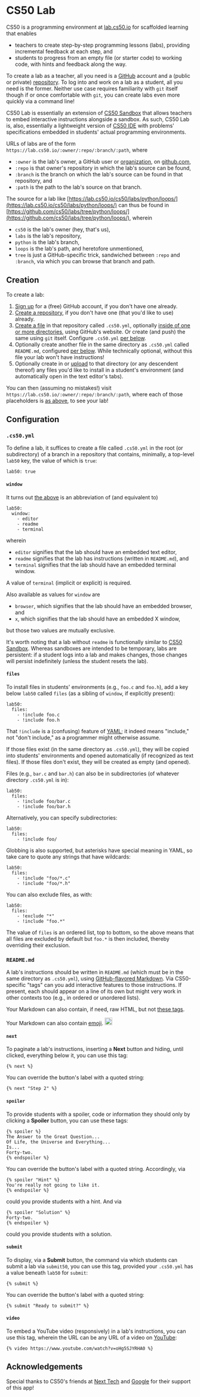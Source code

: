 # CS50 Lab

CS50 is a programming environment at [lab.cs50.io](https://lab.cs50.io/) for scaffolded learning that enables

* teachers to create step-by-step programming lessons (labs), providing incremental feedback at each step, and
* students to progress from an empty file (or starter code) to working code, with hints and feedback along the way.

To create a lab as a teacher, all you need is a [GitHub](https://github.com/) account and a (public or private) [repository](https://help.github.com/articles/create-a-repo/). To log into and work on a lab as a student, all you need is the former. Neither use case requires familiarity with `git` itself though if or once comfortable with `git`, you can create labs even more quickly via a command line!

CS50 Lab is essentially an extension of [CS50 Sandbox](sandbox) that allows teachers to embed interactive instructions alongside a sandbox. As such, CS50 Lab is, also, essentially a lightweight version of [CS50 IDE](ide) with problems' specifications embedded in students' actual programming environments.

URLs of labs are of the form `https://lab.cs50.io/:owner/:repo/:branch/:path`, where 

* `:owner` is the lab's owner, a GitHub user or [organization](https://help.github.com/articles/about-organizations/), on [github.com](https://github.com/),
* `:repo` is that owner's repository in which the lab's source can be found,
* `:branch` is the branch on which the lab's source can be found in that repository, and
* `:path` is the path to the lab's source on that branch.

The source for a lab like [https://lab.cs50.io/cs50/labs/python/loops/](https://lab.cs50.io/cs50/labs/python/loops/) can thus be found in [https://github.com/cs50/labs/tree/python/loops/](https://github.com/cs50/labs/tree/python/loops/), wherein

* `cs50` is the lab's owner (hey, that's us),
* `labs` is the lab's repository,
* `python` is the lab's branch,
* `loops` is the lab's path, and heretofore unmentioned,
* `tree` is just a GitHub-specific trick, sandwiched between `:repo` and `:branch`, via which you can browse that branch and path.

## Creation

To create a lab:

1. [Sign up](https://github.com/join) for a (free) GitHub account, if you don't have one already.
1. [Create a repository](https://github.com/new), if you don't have one (that you'd like to use) already.
1. [Create a file](https://blog.github.com/2012-12-05-creating-files-on-github/) in that repository called `.cs50.yml`, optionally [inside of one or more directories](https://github.com/KirstieJane/STEMMRoleModels/wiki/Creating-new-folders-in-GitHub-repository-via-the-browser), using GitHub's website. Or create (and push) the same using `git` itself. Configure `.cs50.yml` [per below](#cs50-yaml).
1. Optionally create another file in the same directory as `.cs50.yml` called `README.md`, configured [per below](#cs50-yaml). While technically optional, without this file your lab won't have instructions!
1. Optionally create in or [upload](https://blog.github.com/2016-02-18-upload-files-to-your-repositories/) to that directory (or any descendent thereof) any files you'd like to install in a student's environment (and automatically open in the text editor's tabs).

You can then (assuming no mistakes!) visit `https://lab.cs50.io/:owner/:repo/:branch/:path`, where each of those placeholders is [as above](#cs50-lab), to see your lab!

## Configuration

### `.cs50.yml`

To define a lab, it suffices to create a file called `.cs50.yml` in the root (or subdirectory) of a branch in a repository that contains, minimally, a top-level `lab50` key, the value of which is `true`:

```
lab50: true
```

#### `window`

It turns out [the above](#cs50-yaml) is an abbreviation of (and equivalent to)

```
lab50:
  window:
    - editor
    - readme
    - terminal
```

wherein

* `editor` signifies that the lab should have an embedded text editor,
* `readme` signifies that the lab has instructions (written in `README.md`), and
* `terminal` signifies that the lab should have an embedded terminal window.

A value of `terminal` (implicit or explicit) is required.

Also available as values for `window` are 

* `browser`, which signifies that the lab should have an embedded browser, and
* `x`, which signifies that the lab should have an embedded X window,

but those two values are mutually exclusive.

It's worth noting that a lab without `readme` is functionally similar to [CS50 Sandbox](sandbox). Whereas sandboxes are intended to be temporary, labs are persistent: if a student logs into a lab and makes changes, those changes will persist indefinitely (unless the student resets the lab).

#### `files`

To install files in students' environments (e.g., `foo.c` and `foo.h`), add a key below `lab50` called `files` (as a sibling of `window`, if explicitly present):

```
lab50:
  files:
    - !include foo.c
    - !include foo.h
```

That `!include` is a (confusing) feature of [YAML](https://en.wikipedia.org/wiki/YAML); it indeed means "include," not "don't include," as a programmer might otherwise assume.

If those files exist (in the same directory as `.cs50.yml`), they will be copied into students' environments and opened automatically (if recognized as text files). If those files don't exist, they will be created as empty (and opened).

Files (e.g., `bar.c` and `bar.h`) can also be in subdirectories (of whatever directory `.cs50.yml` is in):

```
lab50:
  files:
    - !include foo/bar.c
    - !include foo/bar.h
```

Alternatively, you can specify subdirectories:

```
lab50:
  files:
    - !include foo/
```

Globbing is also supported, but asterisks have special meaning in YAML, so take care to quote any strings that have wildcards:

```
lab50:
  files:
    - !include "foo/*.c"
    - !include "foo/*.h"
```

You can also exclude files, as with:

```
lab50:
  files:
    - !exclude "*"
    - !include "foo.*"
```

The value of `files` is an ordered list, top to bottom, so the above means that all files are excluded by default but `foo.*` is then included, thereby overriding their exclusion.

### `README.md`

A lab's instructions should be written in `README.md` (which must be in the same directory as `.cs50.yml`), using
[GitHub-flavored Markdown](https://guides.github.com/features/mastering-markdown/). Via CS50-specific "tags" can you add interactive features to those instructions. If present, each should appear on a line of its own but might very work in other contexts too (e.g., in ordered or unordered lists).

Your Markdown can also contain, if need, raw HTML, but not [these tags](https://github.github.com/gfm/#disallowed-raw-html-extension-).

Your Markdown can also contain [emoji](https://www.webfx.com/tools/emoji-cheat-sheet/). <img alt=":slightly_smiling_face:" height="20" src="https://github.githubassets.com/images/icons/emoji/unicode/1f642.png" title=":slightly_smiling_face:" width="20"> 

#### `next`

To paginate a lab's instructions, inserting a **Next** button and hiding, until clicked, everything below it, you can use this tag:

```
{% next %}
```

You can override the button's label with a quoted string:

```
{% next "Step 2" %}
```

#### `spoiler`

To provide students with a spoiler, code or information they should only by clicking a **Spoiler** button, you can use these tags:

```
{% spoiler %}
The Answer to the Great Question... 
Of Life, the Universe and Everything...
Is...
Forty-two.
{% endspoiler %}
```

You can override the button's label with a quoted string. Accordingly, via

```
{% spoiler "Hint" %}
You're really not going to like it.
{% endspoiler %}
```

could you provide students with a hint. And via 

```
{% spoiler "Solution" %}
Forty-two.
{% endspoiler %}
```

could you provide students with a solution.

#### `submit`

To display, via a **Submit** button, the command via which students can submit a lab via `submit50`, you can use this tag, provided your `.cs50.yml` has a value beneath `lab50` for `submit`:

```
{% submit %}
```

You can override the button's label with a quoted string:

```
{% submit "Ready to submit?" %}
```

#### `video`

To embed a YouTube video (responsively) in a lab's instructions, you can use this tag, wherein the URL can be any URL of a video on [YouTube](https://www.youtube.com/):

```
{% video https://www.youtube.com/watch?v=oHg5SJYRHA0 %}
```

## Acknowledgements

Special thanks to CS50's friends at [Next Tech](https://next.tech/) and [Google](https://www.google.com/) for their support of this app!
